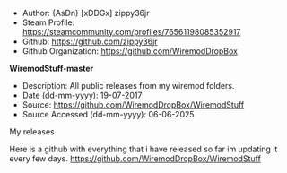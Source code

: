 - Author: {AsDn} [xDDGx] zippy36jr
- Steam Profile: https://steamcommunity.com/profiles/76561198085352917
- Github: https://github.com/zippy36jr
- Github Organization: https://github.com/WiremodDropBox

**WiremodStuff-master**
- Description: All public releases from my wiremod folders.
- Date (dd-mm-yyyy): 19-07-2017
- Source: https://github.com/WiremodDropBox/WiremodStuff
- Source Accessed (dd-mm-yyyy): 06-06-2025

My releases

Here is a github with everything that i have released so far im updating it every few days. https://github.com/WiremodDropBox/WiremodStuff
